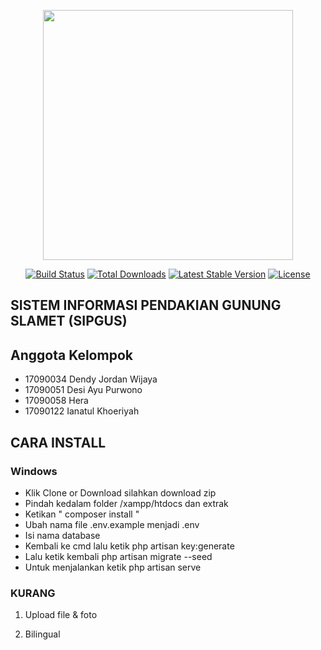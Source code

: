<p align="center"><img src="https://res.cloudinary.com/dtfbvvkyp/image/upload/v1566331377/laravel-logolockup-cmyk-red.svg" width="400"></p>

<p align="center">
<a href="https://travis-ci.org/laravel/framework"><img src="https://travis-ci.org/laravel/framework.svg" alt="Build Status"></a>
<a href="https://packagist.org/packages/laravel/framework"><img src="https://poser.pugx.org/laravel/framework/d/total.svg" alt="Total Downloads"></a>
<a href="https://packagist.org/packages/laravel/framework"><img src="https://poser.pugx.org/laravel/framework/v/stable.svg" alt="Latest Stable Version"></a>
<a href="https://packagist.org/packages/laravel/framework"><img src="https://poser.pugx.org/laravel/framework/license.svg" alt="License"></a>
</p>


##   SISTEM INFORMASI PENDAKIAN GUNUNG SLAMET (SIPGUS)

## Anggota Kelompok

- 17090034 Dendy Jordan Wijaya
- 17090051 Desi Ayu Purwono
- 17090058 Hera
- 17090122 Ianatul Khoeriyah

## CARA INSTALL

### Windows
- Klik Clone or Download silahkan download zip
- Pindah kedalam folder /xampp/htdocs dan extrak 
- Ketikan " composer install "
-   Ubah nama file .env.example menjadi .env
-   Isi nama database
-   Kembali ke cmd lalu ketik php artisan key:generate
-   Lalu ketik kembali php artisan migrate --seed
-   Untuk menjalankan ketik php artisan serve

### KURANG
1. Upload file & foto

2. Bilingual
